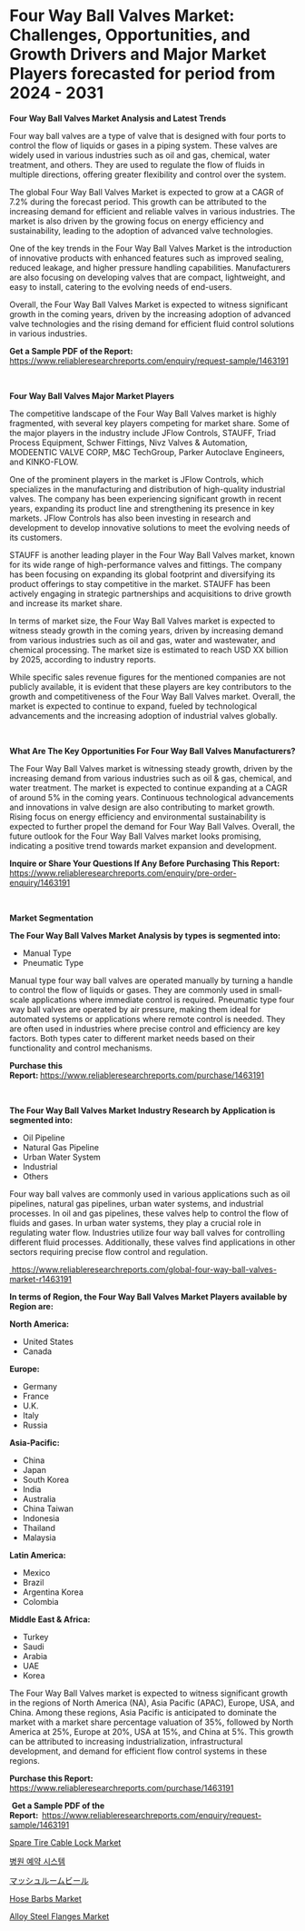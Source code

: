 <p><h1>Four Way Ball Valves Market: Challenges, Opportunities, and Growth Drivers and Major Market Players forecasted for period from 2024 - 2031</h1></p><p><strong>Four Way Ball Valves Market Analysis and Latest Trends</strong></p>
<p><p>Four way ball valves are a type of valve that is designed with four ports to control the flow of liquids or gases in a piping system. These valves are widely used in various industries such as oil and gas, chemical, water treatment, and others. They are used to regulate the flow of fluids in multiple directions, offering greater flexibility and control over the system.</p><p>The global Four Way Ball Valves Market is expected to grow at a CAGR of 7.2% during the forecast period. This growth can be attributed to the increasing demand for efficient and reliable valves in various industries. The market is also driven by the growing focus on energy efficiency and sustainability, leading to the adoption of advanced valve technologies.</p><p>One of the key trends in the Four Way Ball Valves Market is the introduction of innovative products with enhanced features such as improved sealing, reduced leakage, and higher pressure handling capabilities. Manufacturers are also focusing on developing valves that are compact, lightweight, and easy to install, catering to the evolving needs of end-users.</p><p>Overall, the Four Way Ball Valves Market is expected to witness significant growth in the coming years, driven by the increasing adoption of advanced valve technologies and the rising demand for efficient fluid control solutions in various industries.</p></p>
<p><strong>Get a Sample PDF of the Report:&nbsp;</strong> <a href="https://www.reliableresearchreports.com/enquiry/request-sample/1463191">https://www.reliableresearchreports.com/enquiry/request-sample/1463191</a></p>
<p>&nbsp;</p>
<p><strong>Four Way Ball Valves Major Market Players</strong></p>
<p><p>The competitive landscape of the Four Way Ball Valves market is highly fragmented, with several key players competing for market share. Some of the major players in the industry include JFlow Controls, STAUFF, Triad Process Equipment, Schwer Fittings, Nivz Valves & Automation, MODEENTIC VALVE CORP, M&C TechGroup, Parker Autoclave Engineers, and KINKO-FLOW.</p><p>One of the prominent players in the market is JFlow Controls, which specializes in the manufacturing and distribution of high-quality industrial valves. The company has been experiencing significant growth in recent years, expanding its product line and strengthening its presence in key markets. JFlow Controls has also been investing in research and development to develop innovative solutions to meet the evolving needs of its customers.</p><p>STAUFF is another leading player in the Four Way Ball Valves market, known for its wide range of high-performance valves and fittings. The company has been focusing on expanding its global footprint and diversifying its product offerings to stay competitive in the market. STAUFF has been actively engaging in strategic partnerships and acquisitions to drive growth and increase its market share.</p><p>In terms of market size, the Four Way Ball Valves market is expected to witness steady growth in the coming years, driven by increasing demand from various industries such as oil and gas, water and wastewater, and chemical processing. The market size is estimated to reach USD XX billion by 2025, according to industry reports.</p><p>While specific sales revenue figures for the mentioned companies are not publicly available, it is evident that these players are key contributors to the growth and competitiveness of the Four Way Ball Valves market. Overall, the market is expected to continue to expand, fueled by technological advancements and the increasing adoption of industrial valves globally.</p></p>
<p>&nbsp;</p>
<p><strong>What Are The Key Opportunities For Four Way Ball Valves Manufacturers?</strong></p>
<p><p>The Four Way Ball Valves market is witnessing steady growth, driven by the increasing demand from various industries such as oil & gas, chemical, and water treatment. The market is expected to continue expanding at a CAGR of around 5% in the coming years. Continuous technological advancements and innovations in valve design are also contributing to market growth. Rising focus on energy efficiency and environmental sustainability is expected to further propel the demand for Four Way Ball Valves. Overall, the future outlook for the Four Way Ball Valves market looks promising, indicating a positive trend towards market expansion and development.</p></p>
<p><strong>Inquire or Share Your Questions If Any Before Purchasing This Report:</strong> <a href="https://www.reliableresearchreports.com/enquiry/pre-order-enquiry/1463191">https://www.reliableresearchreports.com/enquiry/pre-order-enquiry/1463191</a></p>
<p>&nbsp;</p>
<p><strong>Market Segmentation</strong></p>
<p><strong>The Four Way Ball Valves Market Analysis by types is segmented into:</strong></p>
<p><ul><li>Manual Type</li><li>Pneumatic Type</li></ul></p>
<p><p>Manual type four way ball valves are operated manually by turning a handle to control the flow of liquids or gases. They are commonly used in small-scale applications where immediate control is required. Pneumatic type four way ball valves are operated by air pressure, making them ideal for automated systems or applications where remote control is needed. They are often used in industries where precise control and efficiency are key factors. Both types cater to different market needs based on their functionality and control mechanisms.</p></p>
<p><strong>Purchase this Report:&nbsp;</strong><a href="https://www.reliableresearchreports.com/purchase/1463191">https://www.reliableresearchreports.com/purchase/1463191</a></p>
<p>&nbsp;</p>
<p><strong>The Four Way Ball Valves Market Industry Research by Application is segmented into:</strong></p>
<p><ul><li>Oil Pipeline</li><li>Natural Gas Pipeline</li><li>Urban Water System</li><li>Industrial</li><li>Others</li></ul></p>
<p><p>Four way ball valves are commonly used in various applications such as oil pipelines, natural gas pipelines, urban water systems, and industrial processes. In oil and gas pipelines, these valves help to control the flow of fluids and gases. In urban water systems, they play a crucial role in regulating water flow. Industries utilize four way ball valves for controlling different fluid processes. Additionally, these valves find applications in other sectors requiring precise flow control and regulation.</p></p>
<p><a href="https://www.reliableresearchreports.com/global-four-way-ball-valves-market-r1463191">&nbsp;https://www.reliableresearchreports.com/global-four-way-ball-valves-market-r1463191</a></p>
<p><strong>In terms of Region, the Four Way Ball Valves Market Players available by Region are:</strong></p>
<p>
    <p> <strong> North America: </strong>
        <ul>
            <li>United States</li>
            <li>Canada</li>
        </ul>
        </p> 
    <p> <strong> Europe: </strong>
        <ul>
            <li>Germany</li>
            <li>France</li>
            <li>U.K.</li>
            <li>Italy</li>
            <li>Russia</li>
        </ul>
        </p> 
    <p> <strong> Asia-Pacific: </strong>
        <ul>
            <li>China</li>
            <li>Japan</li>
            <li>South Korea</li>
            <li>India</li>
            <li>Australia</li>
            <li>China Taiwan</li>
            <li>Indonesia</li>
            <li>Thailand</li>
            <li>Malaysia</li>
        </ul>
        </p> 
    <p> <strong> Latin America: </strong>
        <ul>
            <li>Mexico</li>
            <li>Brazil</li>
            <li>Argentina Korea</li>
            <li>Colombia</li>
        </ul>
        </p> 
    <p> <strong> Middle East & Africa: </strong>
        <ul>
            <li>Turkey</li>
            <li>Saudi</li>
            <li>Arabia</li>
            <li>UAE</li>
            <li>Korea</li>
        </ul>
    </p>
    </p>
<p><p>The Four Way Ball Valves market is expected to witness significant growth in the regions of North America (NA), Asia Pacific (APAC), Europe, USA, and China. Among these regions, Asia Pacific is anticipated to dominate the market with a market share percentage valuation of 35%, followed by North America at 25%, Europe at 20%, USA at 15%, and China at 5%. This growth can be attributed to increasing industrialization, infrastructural development, and demand for efficient flow control systems in these regions.</p></p>
<p><strong>Purchase this Report: </strong><a href="https://www.reliableresearchreports.com/purchase/1463191">https://www.reliableresearchreports.com/purchase/1463191</a></p>
<p>&nbsp;<strong>Get a Sample PDF of the Report:&nbsp;&nbsp;</strong><a href="https://www.reliableresearchreports.com/enquiry/request-sample/1463191">https://www.reliableresearchreports.com/enquiry/request-sample/1463191</a></p>
<p><strong></strong></p>
<p><p><a href="https://github.com/bmorecock/Market-Research-Report-List-2/blob/main/spare-tire-cable-lock-market.md">Spare Tire Cable Lock Market</a></p><p><a href="https://github.com/Skyleitney456456/Market-Research-Report-List-1/blob/main/361657128167.md">병원 예약 시스템</a></p><p><a href="https://github.com/ppmazlotr77499/Market-Research-Report-List-1/blob/main/353772230788.md">マッシュルームビール</a></p><p><a href="https://github.com/Krish2023na/Market-Research-Report-List-4/blob/main/hose-barbs-market.md">Hose Barbs Market</a></p><p><a href="https://www.linkedin.com/pulse/alloy-steel-flanges-market-centers-aspects-growth-share-2lzhe?trackingId=beVlfs2RpKnngrXgze3s8Q%3D%3D">Alloy Steel Flanges Market</a></p></p>